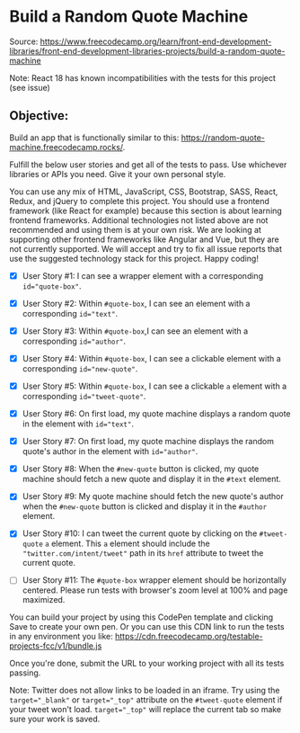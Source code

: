 # Build a Random Quote Machine

Source: https://www.freecodecamp.org/learn/front-end-development-libraries/front-end-development-libraries-projects/build-a-random-quote-machine

Note: React 18 has known incompatibilities with the tests for this project (see issue)

## Objective:
Build an app that is functionally similar to this: https://random-quote-machine.freecodecamp.rocks/.

Fulfill the below user stories and get all of the tests to pass. Use whichever libraries or APIs you need. Give it your own personal style.

You can use any mix of HTML, JavaScript, CSS, Bootstrap, SASS, React, Redux, and jQuery to complete this project. You should use a frontend framework (like React for example) because this section is about learning frontend frameworks. Additional technologies not listed above are not recommended and using them is at your own risk. We are looking at supporting other frontend frameworks like Angular and Vue, but they are not currently supported. We will accept and try to fix all issue reports that use the suggested technology stack for this project. Happy coding!

- [x] User Story #1: I can see a wrapper element with a corresponding `id="quote-box"`.

- [x] User Story #2: Within `#quote-box`, I can see an element with a corresponding `id="text"`.

- [x] User Story #3: Within `#quote-box`,I can see an element with a corresponding `id="author"`.

- [x] User Story #4: Within `#quote-box`, I can see a clickable element with a corresponding `id="new-quote"`.

- [x] User Story #5: Within `#quote-box`, I can see a clickable `a` element with a corresponding `id="tweet-quote"`.

- [x] User Story #6: On first load, my quote machine displays a random quote in the element with `id="text"`.

- [x] User Story #7: On first load, my quote machine displays the random quote's author in the element with `id="author"`.

- [x] User Story #8: When the `#new-quote` button is clicked, my quote machine should fetch a new quote and display it in the `#text` element.

- [x] User Story #9: My quote machine should fetch the new quote's author when the `#new-quote` button is clicked and display it in the `#author` element.

- [x] User Story #10: I can tweet the current quote by clicking on the `#tweet-quote` `a` element. This `a` element should include the `"twitter.com/intent/tweet"` path in its `href` attribute to tweet the current quote.

- [ ] User Story #11: The `#quote-box` wrapper element should be horizontally centered. Please run tests with browser's zoom level at 100% and page maximized.

You can build your project by using this CodePen template and clicking Save to create your own pen. Or you can use this CDN link to run the tests in any environment you like: https://cdn.freecodecamp.org/testable-projects-fcc/v1/bundle.js

Once you're done, submit the URL to your working project with all its tests passing.

Note: Twitter does not allow links to be loaded in an iframe. Try using the `target="_blank"` or `target="_top"` attribute on the `#tweet-quote` element if your tweet won't load. `target="_top"` will replace the current tab so make sure your work is saved.